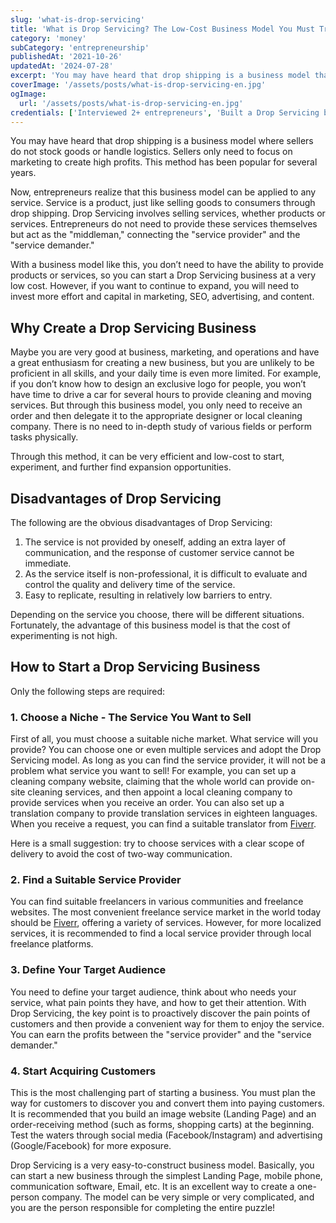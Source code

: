 ```yaml
---
slug: 'what-is-drop-servicing'
title: 'What is Drop Servicing? The Low-Cost Business Model You Must Try!'
category: 'money'
subCategory: 'entrepreneurship'
publishedAt: '2021-10-26'
updatedAt: '2024-07-28'
excerpt: 'You may have heard that drop shipping is a business model that does not stock goods and handle logistics. Sellers only need to focus on marketing to create high profits. This method has been popular for several years. Now, entrepreneurs realize that this business model can be applied to any service...'
coverImage: '/assets/posts/what-is-drop-servicing-en.jpg'
ogImage: 
  url: '/assets/posts/what-is-drop-servicing-en.jpg'
credentials: ['Interviewed 2+ entrepreneurs', 'Built a Drop Servicing business']
---
```


You may have heard that drop shipping is a business model where sellers do not stock goods or handle logistics. Sellers only need to focus on marketing to create high profits. This method has been popular for several years.

Now, entrepreneurs realize that this business model can be applied to any service. Service is a product, just like selling goods to consumers through drop shipping. Drop Servicing involves selling services, whether products or services. Entrepreneurs do not need to provide these services themselves but act as the "middleman," connecting the "service provider" and the "service demander."

With a business model like this, you don’t need to have the ability to provide products or services, so you can start a Drop Servicing business at a very low cost. However, if you want to continue to expand, you will need to invest more effort and capital in marketing, SEO, advertising, and content.

## Why Create a Drop Servicing Business

Maybe you are very good at business, marketing, and operations and have a great enthusiasm for creating a new business, but you are unlikely to be proficient in all skills, and your daily time is even more limited. For example, if you don’t know how to design an exclusive logo for people, you won’t have time to drive a car for several hours to provide cleaning and moving services. But through this business model, you only need to receive an order and then delegate it to the appropriate designer or local cleaning company. There is no need to in-depth study of various fields or perform tasks physically.

Through this method, it can be very efficient and low-cost to start, experiment, and further find expansion opportunities.

## Disadvantages of Drop Servicing

The following are the obvious disadvantages of Drop Servicing:

1. The service is not provided by oneself, adding an extra layer of communication, and the response of customer service cannot be immediate.
2. As the service itself is non-professional, it is difficult to evaluate and control the quality and delivery time of the service.
3. Easy to replicate, resulting in relatively low barriers to entry.

Depending on the service you choose, there will be different situations. Fortunately, the advantage of this business model is that the cost of experimenting is not high.

## How to Start a Drop Servicing Business

Only the following steps are required:

### 1. Choose a Niche - The Service You Want to Sell

First of all, you must choose a suitable niche market. What service will you provide? You can choose one or even multiple services and adopt the Drop Servicing model. As long as you can find the service provider, it will not be a problem what service you want to sell! For example, you can set up a cleaning company website, claiming that the whole world can provide on-site cleaning services, and then appoint a local cleaning company to provide services when you receive an order. You can also set up a translation company to provide translation services in eighteen languages. When you receive a request, you can find a suitable translator from [Fiverr](https://go.fiverr.com/visit/?bta=298527&brand=fiverrcpa).

Here is a small suggestion: try to choose services with a clear scope of delivery to avoid the cost of two-way communication.

### 2. Find a Suitable Service Provider

You can find suitable freelancers in various communities and freelance websites. The most convenient freelance service market in the world today should be [Fiverr](https://go.fiverr.com/visit/?bta=298527&brand=fiverrcpa), offering a variety of services. However, for more localized services, it is recommended to find a local service provider through local freelance platforms.

### 3. Define Your Target Audience

You need to define your target audience, think about who needs your service, what pain points they have, and how to get their attention. With Drop Servicing, the key point is to proactively discover the pain points of customers and then provide a convenient way for them to enjoy the service. You can earn the profits between the "service provider" and the "service demander."

### 4. Start Acquiring Customers

This is the most challenging part of starting a business. You must plan the way for customers to discover you and convert them into paying customers. It is recommended that you build an image website (Landing Page) and an order-receiving method (such as forms, shopping carts) at the beginning. Test the waters through social media (Facebook/Instagram) and advertising (Google/Facebook) for more exposure.

Drop Servicing is a very easy-to-construct business model. Basically, you can start a new business through the simplest Landing Page, mobile phone, communication software, Email, etc. It is an excellent way to create a one-person company. The model can be very simple or very complicated, and you are the person responsible for completing the entire puzzle!